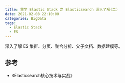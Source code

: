 ```yaml
---
title: 重学 Elastic Stack 之 Elasticsearch 深入了解(二)
date: 2021-02-08 22:10:00
categories: BigData
tags:
  - Elastic Stack
  - ES
---
```


深入了解 ES 集群、分页、聚合分析、父子文档、数据建模等。

<!--more-->




## 参考

- 《Elasticsearch核心技术与实战》

[1]: /images/big-data/es-06/1.jpg

<style>
  img {
    zoom: 50%;
  }
</style>
